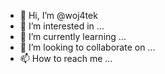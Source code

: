 - 👋 Hi, I’m @woj4tek
- 👀 I’m interested in ...
- 🌱 I’m currently learning ...
- 💞️ I’m looking to collaborate on ...
- 📫 How to reach me ...

<!---
woj4tek/woj4tek is a ✨ special ✨ repository because its `README.md` (this file) appears on your GitHub profile.
You can click the Preview link to take a look at your changes.
--->

